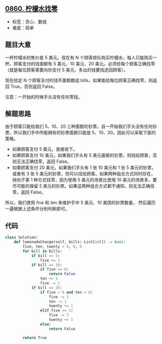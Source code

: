 ## [0860. 柠檬水找零](https://leetcode-cn.com/problems/lemonade-change/)

- 标签：贪心、数组
- 难度：简单

## 题目大意

一杯柠檬水的售价是 5 美元。现在有 N 个顾客排队购买柠檬水，每人只能购买一杯。顾客支付的钱面额有 5 美元、10 美元、20 美元。必须给每个顾客正确找零（就是每位顾客需要向你支付 5 美元，多出的钱要找还回顾客）。

现在给定 N 个顾客支付的钱币面额数组 bills，如果能给每位顾客正确找零，则返回 True，否则返回 False。

注意：一开始的时候手头没有任何零钱。

## 解题思路

由于顾客只能给我们 5、10、20 三种面额的钞票，且一开始我们手头没有任何钞票，所以我们手中所能拥有的钞票面额只能是 5、10、20。因此可以采取下面的策略。

- 如果顾客支付 5 美元，直接收下。
- 如果顾客支付 10 美元，如果我们手头有 5 美元面额的钞票，则找给顾客，否则无法正确找零，返回 False。
- 如果顾客支付 20 美元，如果我们手头有 1 张 10 美元和 1 张 5 美元的钞票，或者有 3 张 5 美元的钞票，则可以找给顾客。如果两种组合方式同时存在，倾向于第 1 种方式找零，因为使用 5 美元的场景比使用 10 美元的场景多，要尽可能的保留 5 美元的钞票。如果这两种组合方式都不通知，则无法正确找零，返回 False。

所以，我们使用 five 和 ten 来维护手中 5 美元、10 美团的钞票数量， 然后遍历一遍根据上述条件分别判断即可。

## 代码

```Python
class Solution:
    def lemonadeChange(self, bills: List[int]) -> bool:
        five, ten, twenty = 0, 0, 0
        for bill in bills:
            if bill == 5:
                five += 1
            if bill == 10:
                if five <= 0:
                    return False
                ten += 1
                five -= 1
            if bill == 20:
                if five > 0 and ten > 0:
                    five -= 1
                    ten -= 1
                    twenty += 1
                elif five >= 3:
                    five -= 3
                    twenty += 1
                else:
                    return False

        return True
```

